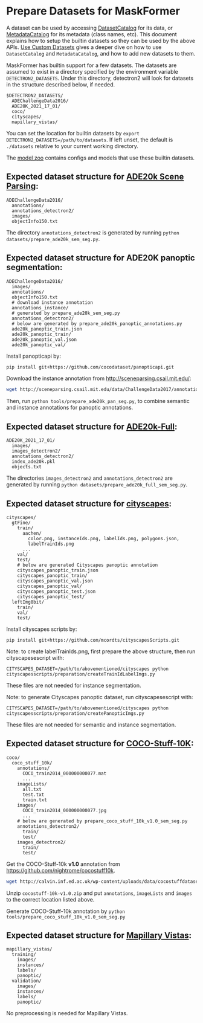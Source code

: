 # Prepare Datasets for MaskFormer

A dataset can be used by accessing [DatasetCatalog](https://detectron2.readthedocs.io/modules/data.html#detectron2.data.DatasetCatalog)
for its data, or [MetadataCatalog](https://detectron2.readthedocs.io/modules/data.html#detectron2.data.MetadataCatalog) for its metadata (class names, etc).
This document explains how to setup the builtin datasets so they can be used by the above APIs.
[Use Custom Datasets](https://detectron2.readthedocs.io/tutorials/datasets.html) gives a deeper dive on how to use `DatasetCatalog` and `MetadataCatalog`,
and how to add new datasets to them.

MaskFormer has builtin support for a few datasets.
The datasets are assumed to exist in a directory specified by the environment variable
`DETECTRON2_DATASETS`.
Under this directory, detectron2 will look for datasets in the structure described below, if needed.
```
$DETECTRON2_DATASETS/
  ADEChallengeData2016/
  ADE20K_2021_17_01/
  coco/
  cityscapes/
  mapillary_vistas/
```

You can set the location for builtin datasets by `export DETECTRON2_DATASETS=/path/to/datasets`.
If left unset, the default is `./datasets` relative to your current working directory.

The [model zoo](https://github.com/facebookresearch/MaskFormer/blob/master/MODEL_ZOO.md)
contains configs and models that use these builtin datasets.

## Expected dataset structure for [ADE20k Scene Parsing](http://sceneparsing.csail.mit.edu/):
```
ADEChallengeData2016/
  annotations/
  annotations_detectron2/
  images/
  objectInfo150.txt
```
The directory `annotations_detectron2` is generated by running `python datasets/prepare_ade20k_sem_seg.py`.

## Expected dataset structure for ADE20K panoptic segmentation:
```
ADEChallengeData2016/
  images/
  annotations/
  objectInfo150.txt
  # download instance annotation
  annotations_instance/
  # generated by prepare_ade20k_sem_seg.py
  annotations_detectron2/
  # below are generated by prepare_ade20k_panoptic_annotations.py
  ade20k_panoptic_train.json
  ade20k_panoptic_train/
  ade20k_panoptic_val.json
  ade20k_panoptic_val/
```
Install panopticapi by:
```bash
pip install git+https://github.com/cocodataset/panopticapi.git
```

Download the instance annotation from http://sceneparsing.csail.mit.edu/:
```bash
wget http://sceneparsing.csail.mit.edu/data/ChallengeData2017/annotations_instance.tar
```

Then, run `python tools/prepare_ade20k_pan_seg.py`, to combine semantic and instance annotations for panoptic annotations.

## Expected dataset structure for [ADE20k-Full](https://groups.csail.mit.edu/vision/datasets/ADE20K/):
```
ADE20K_2021_17_01/
  images/
  images_detectron2/
  annotations_detectron2/
  index_ade20k.pkl
  objects.txt
```
The directories `images_detectron2` and `annotations_detectron2` are generated by running `python datasets/prepare_ade20k_full_sem_seg.py`.

## Expected dataset structure for [cityscapes](https://www.cityscapes-dataset.com/downloads/):
```
cityscapes/
  gtFine/
    train/
      aachen/
        color.png, instanceIds.png, labelIds.png, polygons.json,
        labelTrainIds.png
      ...
    val/
    test/
    # below are generated Cityscapes panoptic annotation
    cityscapes_panoptic_train.json
    cityscapes_panoptic_train/
    cityscapes_panoptic_val.json
    cityscapes_panoptic_val/
    cityscapes_panoptic_test.json
    cityscapes_panoptic_test/
  leftImg8bit/
    train/
    val/
    test/
```
Install cityscapes scripts by:
```
pip install git+https://github.com/mcordts/cityscapesScripts.git
```

Note: to create labelTrainIds.png, first prepare the above structure, then run cityscapesescript with:
```
CITYSCAPES_DATASET=/path/to/abovementioned/cityscapes python cityscapesscripts/preparation/createTrainIdLabelImgs.py
```
These files are not needed for instance segmentation.

Note: to generate Cityscapes panoptic dataset, run cityscapesescript with:
```
CITYSCAPES_DATASET=/path/to/abovementioned/cityscapes python cityscapesscripts/preparation/createPanopticImgs.py
```
These files are not needed for semantic and instance segmentation.

## Expected dataset structure for [COCO-Stuff-10K](https://github.com/nightrome/cocostuff10k):

```
coco/
  coco_stuff_10k/
    annotations/
      COCO_train2014_000000000077.mat
      ...
    imageLists/
      all.txt
      test.txt
      train.txt
    images/
      COCO_train2014_000000000077.jpg
      ...
    # below are generated by prepare_coco_stuff_10k_v1.0_sem_seg.py
    annotations_detectron2/
      train/
      test/
    images_detectron2/
      train/
      test/
```

Get the COCO-Stuff-10k **v1.0** annotation from https://github.com/nightrome/cocostuff10k.
```bash
wget http://calvin.inf.ed.ac.uk/wp-content/uploads/data/cocostuffdataset/cocostuff-10k-v1.0.zip
```
Unzip `cocostuff-10k-v1.0.zip` and put `annotations`, `imageLists` and `images` to the correct location listed above.

Generate COCO-Stuff-10k annotation by `python tools/prepare_coco_stuff_10k_v1.0_sem_seg.py`

## Expected dataset structure for [Mapillary Vistas](https://www.mapillary.com/dataset/vistas):
```
mapillary_vistas/
  training/
    images/
    instances/
    labels/
    panoptic/
  validation/
    images/
    instances/
    labels/
    panoptic/
```

No preprocessing is needed for Mapillary Vistas.
